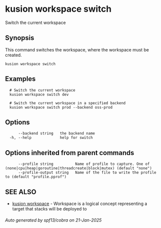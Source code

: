 # kusion workspace switch

Switch the current workspace

## Synopsis

This command switches the workspace, where the workspace must be created.

```
kusion workspace switch
```

## Examples

```
  # Switch the current workspace
  kusion workspace switch dev
  
  # Switch the current workspace in a specified backend
  kusion workspace switch prod --backend oss-prod
```

## Options

```
      --backend string   the backend name
  -h, --help             help for switch
```

## Options inherited from parent commands

```
      --profile string          Name of profile to capture. One of (none|cpu|heap|goroutine|threadcreate|block|mutex) (default "none")
      --profile-output string   Name of the file to write the profile to (default "profile.pprof")
```

## SEE ALSO

* [kusion workspace](kusion-workspace.md)	 - Workspace is a logical concept representing a target that stacks will be deployed to

###### Auto generated by spf13/cobra on 21-Jan-2025
